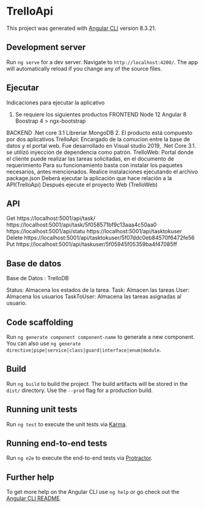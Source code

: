 # TrelloApi

This project was generated with [Angular CLI](https://github.com/angular/angular-cli) version 8.3.21.

## Development server

Run `ng serve` for a dev server. Navigate to `http://localhost:4200/`. The app will automatically reload if you change any of the source files.


## Ejecutar 
Indicaciones para ejecutar la aplicativo 
1.	Se requiere los siguientes productos
FRONTEND
Node 12
Angular 8
Boostrap 4 > ngx-bootstrap

BACKEND
.Net core 3.1
Libreriar MongoDB
2.	El producto está compuesto por dos aplicativos 
TrelloApi: Encargado de la comucion entre la base de datos y el portal web. Fue desarrollado en Visual studio 2019, .Net Core 3.1. se utilizó inyección de dependencia como patrón.
TrelloWeb: Portal donde el cliente puede realizar las tareas solicitadas, en el documento de requerimiento
Para su funcionamiento basta con instalar los paquetes necesarios, antes mencionados.
Realice instalaciones ejecutando el archivo package.json
Deberá ejecutar la aplicación que hace relación a la API(TrelloApi)
Después ejecute el proyecto Web (TrelloWeb)

## API
Get
https://localhost:5001/api/task/
https://localhost:5001/api/task/5f058571bf9c13aaa4c50aa0
https://localhost:5001/api/statu
https://localhost:5001/api/tasktokuser
Delete
https://localhost:5001/api/tasktokuser/5f07ddc0eb84570f6472fe56
Put
https://localhost:5001/api/taskuser/5f05945f05359ba4f47085ff

## Base de datos
Base de Datos : TrelloDB

Status: Almacena los estados de la tarea.
Task: Almacen las tareas
User: Almacena los usuarios
TaskToUser: Almacena las tareas asignadas al usuario.


## Code scaffolding

Run `ng generate component component-name` to generate a new component. You can also use `ng generate directive|pipe|service|class|guard|interface|enum|module`.

## Build

Run `ng build` to build the project. The build artifacts will be stored in the `dist/` directory. Use the `--prod` flag for a production build.

## Running unit tests

Run `ng test` to execute the unit tests via [Karma](https://karma-runner.github.io).

## Running end-to-end tests

Run `ng e2e` to execute the end-to-end tests via [Protractor](http://www.protractortest.org/).

## Further help

To get more help on the Angular CLI use `ng help` or go check out the [Angular CLI README](https://github.com/angular/angular-cli/blob/master/README.md).
